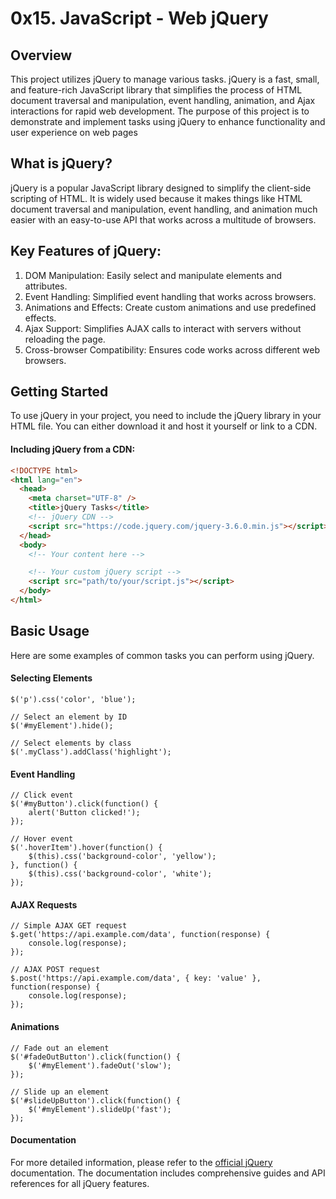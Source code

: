 # 0x15. JavaScript - Web jQuery

## Overview

This project utilizes jQuery to manage various tasks. jQuery is a fast, small, and feature-rich JavaScript library that simplifies the process of HTML document traversal and manipulation, event handling, animation, and Ajax interactions for rapid web development. The purpose of this project is to demonstrate and implement tasks using jQuery to enhance functionality and user experience on web pages

## What is jQuery?

jQuery is a popular JavaScript library designed to simplify the client-side scripting of HTML. It is widely used because it makes things like HTML document traversal and manipulation, event handling, and animation much easier with an easy-to-use API that works across a multitude of browsers.

## Key Features of jQuery:

1. DOM Manipulation: Easily select and manipulate elements and attributes.
2. Event Handling: Simplified event handling that works across browsers.
3. Animations and Effects: Create custom animations and use predefined effects.
4. Ajax Support: Simplifies AJAX calls to interact with servers without reloading the page.
5. Cross-browser Compatibility: Ensures code works across different web browsers.

## Getting Started

To use jQuery in your project, you need to include the jQuery library in your HTML file. You can either download it and host it yourself or link to a CDN.

#### Including jQuery from a CDN:

```html
<!DOCTYPE html>
<html lang="en">
  <head>
    <meta charset="UTF-8" />
    <title>jQuery Tasks</title>
    <!-- jQuery CDN -->
    <script src="https://code.jquery.com/jquery-3.6.0.min.js"></script>
  </head>
  <body>
    <!-- Your content here -->

    <!-- Your custom jQuery script -->
    <script src="path/to/your/script.js"></script>
  </body>
</html>
```

## Basic Usage

Here are some examples of common tasks you can perform using jQuery.

#### Selecting Elements

```// Select all paragraphs
$('p').css('color', 'blue');

// Select an element by ID
$('#myElement').hide();

// Select elements by class
$('.myClass').addClass('highlight');
```

#### Event Handling

```
// Click event
$('#myButton').click(function() {
    alert('Button clicked!');
});

// Hover event
$('.hoverItem').hover(function() {
    $(this).css('background-color', 'yellow');
}, function() {
    $(this).css('background-color', 'white');
});
```

#### AJAX Requests

```
// Simple AJAX GET request
$.get('https://api.example.com/data', function(response) {
    console.log(response);
});

// AJAX POST request
$.post('https://api.example.com/data', { key: 'value' }, function(response) {
    console.log(response);
});
```

#### Animations

```
// Fade out an element
$('#fadeOutButton').click(function() {
    $('#myElement').fadeOut('slow');
});

// Slide up an element
$('#slideUpButton').click(function() {
    $('#myElement').slideUp('fast');
});
```

#### Documentation

For more detailed information, please refer to the [official jQuery](https://jquery.com/) documentation. The documentation includes comprehensive guides and API references for all jQuery features.
